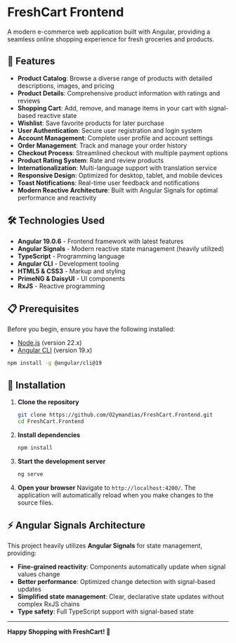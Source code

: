 # FreshCart Frontend

A modern e-commerce web application built with Angular, providing a seamless online shopping experience for fresh groceries and products.

## 🚀 Features

- **Product Catalog**: Browse a diverse range of products with detailed descriptions, images, and pricing
- **Product Details**: Comprehensive product information with ratings and reviews
- **Shopping Cart**: Add, remove, and manage items in your cart with signal-based reactive state
- **Wishlist**: Save favorite products for later purchase
- **User Authentication**: Secure user registration and login system
- **Account Management**: Complete user profile and account settings
- **Order Management**: Track and manage your order history
- **Checkout Process**: Streamlined checkout with multiple payment options
- **Product Rating System**: Rate and review products
- **Internationalization**: Multi-language support with translation service
- **Responsive Design**: Optimized for desktop, tablet, and mobile devices
- **Toast Notifications**: Real-time user feedback and notifications
- **Modern Reactive Architecture**: Built with Angular Signals for optimal performance and reactivity

## 🛠️ Technologies Used

- **Angular 19.0.6** - Frontend framework with latest features
- **Angular Signals** - Modern reactive state management (heavily utilized)
- **TypeScript** - Programming language
- **Angular CLI** - Development tooling
- **HTML5 & CSS3** - Markup and styling
- **PrimeNG & DaisyUI** - UI components
- **RxJS** - Reactive programming

## 📋 Prerequisites

Before you begin, ensure you have the following installed:

- [Node.js](https://nodejs.org/) (version 22.x)
- [Angular CLI](https://angular.io/cli) (version 19.x)

```bash
npm install -g @angular/cli@19
```

## 🔧 Installation

1. **Clone the repository**
   ```bash
   git clone https://github.com/O2ymandias/FreshCart.Frontend.git
   cd FreshCart.Frontend
   ```

2. **Install dependencies**
   ```bash
   npm install
   ```

3. **Start the development server**
   ```bash
   ng serve
   ```

4. **Open your browser**
   Navigate to `http://localhost:4200/`. The application will automatically reload when you make changes to the source files.
   

## ⚡ Angular Signals Architecture

This project heavily utilizes **Angular Signals** for state management, providing:

- **Fine-grained reactivity**: Components automatically update when signal values change
- **Better performance**: Optimized change detection with signal-based updates  
- **Simplified state management**: Clear, declarative state updates without complex RxJS chains
- **Type safety**: Full TypeScript support with signal-based state

---

**Happy Shopping with FreshCart! 🛒**

